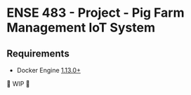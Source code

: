 # ENSE 483 - Project - Pig Farm Management IoT System

## Requirements

- Docker Engine [1.13.0+](https://docs.docker.com/engine/release-notes/)

🚧 WIP 🚧

